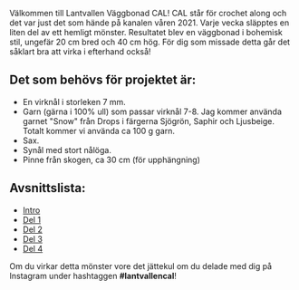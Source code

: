 Välkommen till Lantvallen Väggbonad CAL! CAL står för crochet along och det var just det som hände på kanalen våren 2021. Varje vecka släpptes en liten del av ett hemligt mönster. Resultatet blev en väggbonad i bohemisk stil, ungefär 20 cm bred och 40 cm hög. För dig som missade detta går det såklart bra att virka i efterhand också!

## Det som behövs för projektet är:

- En virknål i storleken 7 mm.
- Garn (gärna i 100% ull) som passar virknål 7-8. Jag kommer använda garnet "Snow" från Drops i färgerna Sjögrön, Saphir och Ljusbeige. Totalt kommer vi använda ca 100 g garn.
- Sax.
- Synål med stort nålöga.
- Pinne från skogen, ca 30 cm (för upphängning)

## Avsnittslista:

- [Intro](https://youtu.be/yFct68Ifewk)
- [Del 1](https://youtu.be/YH1TZ1mJaSQ)
- [Del 2](https://youtu.be/jLJDgzC2L88)
- [Del 3](https://youtu.be/zT1xrxuK4B8)
- [Del 4](https://youtu.be/TnYl8tnqeVM)

Om du virkar detta mönster vore det jättekul om du delade med dig på Instagram under hashtaggen **#lantvallencal**!
